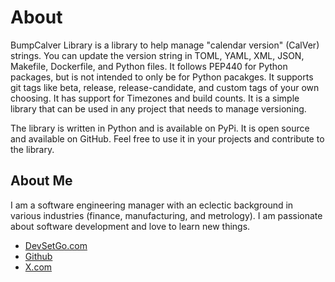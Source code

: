 # About
BumpCalver Library is a library to help manage "calendar version" (CalVer) strings. You can update the version string in TOML, YAML, XML, JSON, Makefile, Dockerfile, and Python files. It follows PEP440 for Python packages, but is not intended to only be for Python pacakges. It supports git tags like beta, release, release-candidate, and custom tags of your own choosing. It has support for Timezones and build counts. It is a simple library that can be used in any project that needs to manage versioning.

 The library is written in Python and is available on PyPi. It is open source and available on GitHub. Feel free to use it in your projects and contribute to the library.


## About Me
I am a software engineering manager with an eclectic background in various industries (finance, manufacturing, and metrology). I am passionate about software development and love to learn new things.

- [DevSetGo.com](https://www.devsetgo.com)
- [Github](https://github.com/devsetgo)
- [X.com](https://x.com/MikeRyan353)